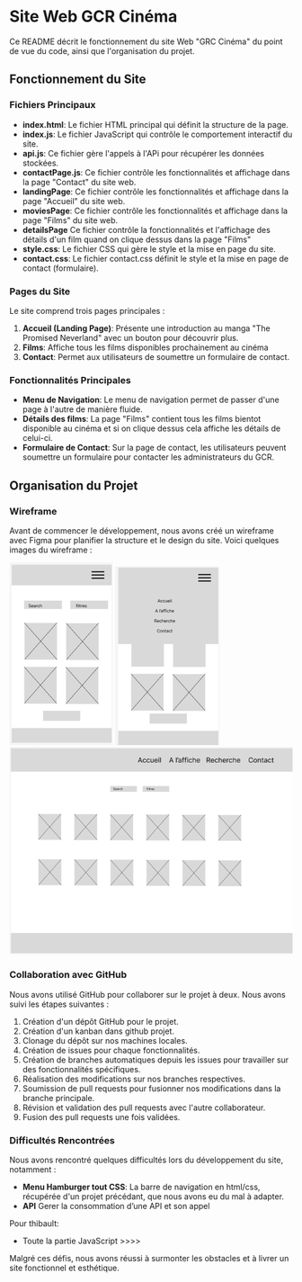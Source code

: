 # Site Web GCR Cinéma

Ce README décrit le fonctionnement du site Web "GRC Cinéma" du point de vue du code, ainsi que l'organisation du projet.

## Fonctionnement du Site

### Fichiers Principaux

- **index.html**: Le fichier HTML principal qui définit la structure de la page.
- **index.js**: Le fichier JavaScript qui contrôle le comportement interactif du site.
- **api.js**: Ce fichier gère l'appels à l'APi pour récupérer les données stockées.
- **contactPage.js**: Ce fichier contrôle les fonctionnalités et affichage dans la page "Contact" du site web.
- **landingPage**: Ce fichier contrôle les fonctionnalités et affichage dans la page "Accueil" du site web.
- **moviesPage**: Ce fichier contrôle les fonctionnalités et affichage dans la page "Films" du site web.
- **detailsPage** Ce fichier contrôle la fonctionnalités et l'affichage des détails d'un film quand on clique dessus dans la page "Films"
- **style.css**: Le fichier CSS qui gère le style et la mise en page du site.
- **contact.css**: Le fichier contact.css définit le style et la mise en page de contact (formulaire).

### Pages du Site

Le site comprend trois pages principales :

1. **Accueil (Landing Page)**: Présente une introduction au manga "The Promised Neverland" avec un bouton pour découvrir plus.
2. **Films**: Affiche tous les films disponibles prochainement au cinéma 
4. **Contact**: Permet aux utilisateurs de soumettre un formulaire de contact.

### Fonctionnalités Principales

- **Menu de Navigation**: Le menu de navigation permet de passer d'une page à l'autre de manière fluide.
- **Détails des films**: La page "Films" contient tous les films bientot disponible au cinéma et si on clique dessus cela affiche les détails de celui-ci.
- **Formulaire de Contact**: Sur la page de contact, les utilisateurs peuvent soumettre un formulaire pour contacter les administrateurs du GCR.

## Organisation du Projet

### Wireframe

Avant de commencer le développement, nous avons créé un wireframe avec Figma pour planifier la structure et le design du site. Voici quelques images du wireframe :

![](./ressources/01.webp) ![](./ressources/02.webp) ![](./ressources/03.webp)

### Collaboration avec GitHub

Nous avons utilisé GitHub pour collaborer sur le projet à deux. Nous avons suivi les étapes suivantes :

1. Création d'un dépôt GitHub pour le projet.
2. Création d'un kanban dans github projet. 
3. Clonage du dépôt sur nos machines locales.
4. Création de issues pour chaque fonctionnalités. 
5. Création de branches automatiques depuis les issues pour travailler sur des fonctionnalités spécifiques.
6. Réalisation des modifications sur nos branches respectives.
7. Soumission de pull requests pour fusionner nos modifications dans la branche principale.
8. Révision et validation des pull requests avec l'autre collaborateur.
9. Fusion des pull requests une fois validées.

### Difficultés Rencontrées

Nous avons rencontré quelques difficultés lors du développement du site, notamment :

- **Menu Hamburger tout CSS**: La barre de navigation en html/css, récupérée d'un projet précédant, que nous avons eu du mal à adapter.
- **API** Gerer la consommation d’une API et son appel
  
Pour thibault: 
- Toute la partie JavaScript >>>>

  
Malgré ces défis, nous avons réussi à surmonter les obstacles et à livrer un site fonctionnel et esthétique.
